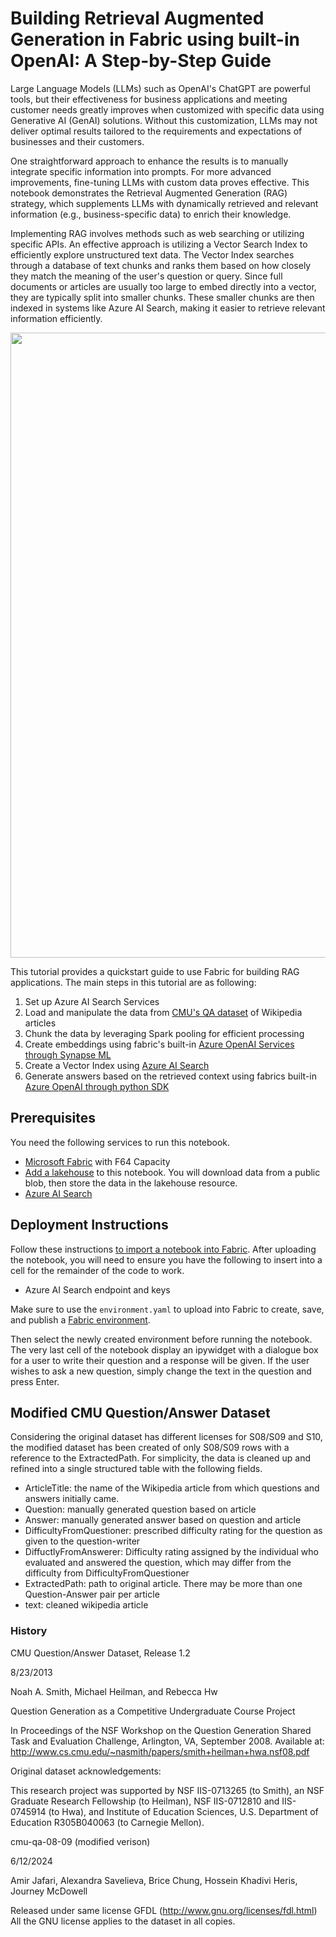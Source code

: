 # Building Retrieval Augmented Generation in Fabric using built-in OpenAI: A Step-by-Step Guide

Large Language Models (LLMs) such as OpenAI's ChatGPT are powerful tools, but their effectiveness for business applications and meeting customer needs greatly improves when customized with specific data using Generative AI (GenAI) solutions. Without this customization, LLMs may not deliver optimal results tailored to the requirements and expectations of businesses and their customers. 

One straightforward approach to enhance the results is to manually integrate specific information into prompts. For more advanced improvements, fine-tuning LLMs with custom data proves effective. This notebook demonstrates the Retrieval Augmented Generation (RAG) strategy, which supplements LLMs with dynamically retrieved and relevant information (e.g., business-specific data) to enrich their knowledge.

Implementing RAG involves methods such as web searching or utilizing specific APIs. An effective approach is utilizing a Vector Search Index to efficiently explore unstructured text data. The Vector Index searches through a database of text chunks and ranks them based on how closely they match the meaning of the user's question  or query. Since full documents or articles are usually too large to embed directly into a vector, they are typically split into smaller chunks. These smaller chunks are then indexed in systems like Azure AI Search, making it easier to retrieve relevant information efficiently.

<img src="https://appliedaipublicdata.blob.core.windows.net/cmuqa-08-09/output/fabric_guidance_genai_synapseml_openai.png" style="width:1000px;"/>

This tutorial provides a quickstart guide to use Fabric for building RAG applications. The main steps in this tutorial are as following:

1. Set up Azure AI Search Services
2. Load and manipulate the data from [CMU's QA dataset](https://www.cs.cmu.edu/~ark/QA-data/) of Wikipedia articles
3. Chunk the data by leveraging Spark pooling for efficient processing
4. Create embeddings using fabric's built-in [Azure OpenAI Services through Synapse ML](https://learn.microsoft.com/en-us/fabric/data-science/ai-services/how-to-use-openai-sdk-synapse?tabs=synapseml)
5. Create a Vector Index using [Azure AI Search](https://aka.ms/what-is-azure-search)
6. Generate answers based on the retrieved context using fabrics built-in [Azure OpenAI through python SDK](https://learn.microsoft.com/en-us/fabric/data-science/ai-services/how-to-use-openai-sdk-synapse?tabs=python)


## Prerequisites

You need the following services to run this notebook.

- [Microsoft Fabric](https://aka.ms/fabric/getting-started) with F64 Capacity 
- [Add a lakehouse](https://aka.ms/fabric/addlakehouse) to this notebook. You will download data from a public blob, then store the data in the lakehouse resource.
- [Azure AI Search](https://aka.ms/azure-ai-search)

## Deployment Instructions

Follow these instructions [to import a notebook into Fabric](https://learn.microsoft.com/en-us/fabric/data-engineering/how-to-use-notebook). After uploading the notebook, you will need to ensure you have the following to insert into a cell for the remainder of the code to work.

- Azure AI Search endpoint and keys

Make sure to use the `environment.yaml` to upload into Fabric to create, save, and publish a [Fabric environment](https://learn.microsoft.com/en-us/fabric/data-engineering/create-and-use-environment). 

Then select the newly created environment before running the notebook. The very last cell of the notebook display an ipywidget with a dialogue box for a user to write their question and a response will be given. If the user wishes to ask a new question, simply change the text in the question and press Enter. 
 
## Modified CMU Question/Answer Dataset

Considering the original dataset has different licenses for S08/S09 and S10, the modified dataset has been created of only S08/S09 rows with a reference to the ExtractedPath. For simplicity, the data is cleaned up and refined into a single structured table with the following fields.

- ArticleTitle: the name of the Wikipedia article from which questions and answers initially came.
- Question: manually generated question based on article
- Answer: manually generated answer based on question and article
- DifficultyFromQuestioner: prescribed difficulty rating for the question as given to the question-writer
- DiffuctlyFromAnswerer: Difficulty rating assigned by the individual who evaluated and answered the question, which may differ from the difficulty from DifficultyFromQuestioner
- ExtractedPath: path to original article. There may be more than one Question-Answer pair per article
- text: cleaned wikipedia article

### History 
CMU Question/Answer Dataset, Release 1.2

8/23/2013

Noah A. Smith, Michael Heilman, and Rebecca Hw

Question Generation as a Competitive Undergraduate Course Project

In Proceedings of the NSF Workshop on the Question Generation Shared Task and Evaluation Challenge, Arlington, VA, September 2008. 
Available at: http://www.cs.cmu.edu/~nasmith/papers/smith+heilman+hwa.nsf08.pdf

Original dataset acknowledgements:

This research project was supported by NSF IIS-0713265 (to Smith), an NSF Graduate Research Fellowship (to Heilman), NSF IIS-0712810 and IIS-0745914 (to Hwa), and Institute of Education Sciences, U.S. Department of Education R305B040063 (to Carnegie Mellon).

cmu-qa-08-09 (modified verison)

6/12/2024

Amir Jafari, Alexandra Savelieva, Brice Chung, Hossein Khadivi Heris, Journey McDowell

Released under same license GFDL (http://www.gnu.org/licenses/fdl.html)
All the GNU license applies to the dataset in all copies.